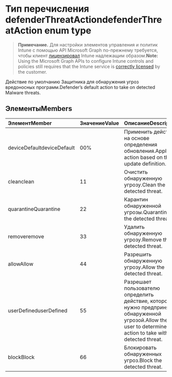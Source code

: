 # <a name="defenderthreataction-enum-type"></a><span data-ttu-id="28235-101">Тип перечисления defenderThreatAction</span><span class="sxs-lookup"><span data-stu-id="28235-101">defenderThreatAction enum type</span></span>

> <span data-ttu-id="28235-102">**Примечание.** Для настройки элементов управления и политик Intune с помощью API Microsoft Graph по-прежнему требуется, чтобы клиент [лицензировал](https://go.microsoft.com/fwlink/?linkid=839381) Intune надлежащим образом.</span><span class="sxs-lookup"><span data-stu-id="28235-102">**Note:** Using the Microsoft Graph APIs to configure Intune controls and policies still requires that the Intune service is [correctly licensed](https://go.microsoft.com/fwlink/?linkid=839381) by the customer.</span></span>

<span data-ttu-id="28235-103">Действие по умолчанию Защитника для обнаружения угроз вредоносных программ.</span><span class="sxs-lookup"><span data-stu-id="28235-103">Defender’s default action to take on detected Malware threats.</span></span>
## <a name="members"></a><span data-ttu-id="28235-104">Элементы</span><span class="sxs-lookup"><span data-stu-id="28235-104">Members</span></span>
|<span data-ttu-id="28235-105">Элемент</span><span class="sxs-lookup"><span data-stu-id="28235-105">Member</span></span>|<span data-ttu-id="28235-106">Значение</span><span class="sxs-lookup"><span data-stu-id="28235-106">Value</span></span>|<span data-ttu-id="28235-107">Описание</span><span class="sxs-lookup"><span data-stu-id="28235-107">Description</span></span>|
|:---|:---|:---|
|<span data-ttu-id="28235-108">deviceDefault</span><span class="sxs-lookup"><span data-stu-id="28235-108">deviceDefault</span></span>|<span data-ttu-id="28235-109">0</span><span class="sxs-lookup"><span data-stu-id="28235-109">0%</span></span>|<span data-ttu-id="28235-110">Применить действие на основе определения обновления.</span><span class="sxs-lookup"><span data-stu-id="28235-110">Apply action based on the update definition.</span></span>|
|<span data-ttu-id="28235-111">clean</span><span class="sxs-lookup"><span data-stu-id="28235-111">clean</span></span>|<span data-ttu-id="28235-112">1</span><span class="sxs-lookup"><span data-stu-id="28235-112">1</span></span>|<span data-ttu-id="28235-113">Очистить обнаруженную угрозу.</span><span class="sxs-lookup"><span data-stu-id="28235-113">Clean the detected threat.</span></span>|
|<span data-ttu-id="28235-114">quarantine</span><span class="sxs-lookup"><span data-stu-id="28235-114">Quarantine</span></span>|<span data-ttu-id="28235-115">2</span><span class="sxs-lookup"><span data-stu-id="28235-115">2</span></span>|<span data-ttu-id="28235-116">Карантин обнаруженной угрозы.</span><span class="sxs-lookup"><span data-stu-id="28235-116">Quarantine the detected threat.</span></span>|
|<span data-ttu-id="28235-117">remove</span><span class="sxs-lookup"><span data-stu-id="28235-117">remove</span></span>|<span data-ttu-id="28235-118">3</span><span class="sxs-lookup"><span data-stu-id="28235-118">3</span></span>|<span data-ttu-id="28235-119">Удалить обнаруженную угрозу.</span><span class="sxs-lookup"><span data-stu-id="28235-119">Remove the detected threat.</span></span>|
|<span data-ttu-id="28235-120">allow</span><span class="sxs-lookup"><span data-stu-id="28235-120">Allow</span></span>|<span data-ttu-id="28235-121">4</span><span class="sxs-lookup"><span data-stu-id="28235-121">4</span></span>|<span data-ttu-id="28235-122">Разрешить обнаруженную угрозу.</span><span class="sxs-lookup"><span data-stu-id="28235-122">Allow the detected threat.</span></span>|
|<span data-ttu-id="28235-123">userDefined</span><span class="sxs-lookup"><span data-stu-id="28235-123">userDefined</span></span>|<span data-ttu-id="28235-124">5</span><span class="sxs-lookup"><span data-stu-id="28235-124">5</span></span>|<span data-ttu-id="28235-125">Разрешает пользователю определить действие, которое нужно предпринять с обнаруженной угрозой.</span><span class="sxs-lookup"><span data-stu-id="28235-125">Allow the user to determine the action to take with the detected threat.</span></span>|
|<span data-ttu-id="28235-126">block</span><span class="sxs-lookup"><span data-stu-id="28235-126">Block</span></span>|<span data-ttu-id="28235-127">6</span><span class="sxs-lookup"><span data-stu-id="28235-127">6</span></span>|<span data-ttu-id="28235-128">Блокировать обнаруженных угроз.</span><span class="sxs-lookup"><span data-stu-id="28235-128">Block the detected threat.</span></span>|



